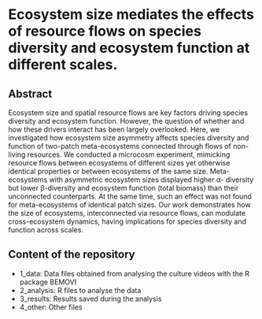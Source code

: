 # Ecosystem size mediates the effects of resource flows on species diversity and ecosystem function at different scales.

## Abstract

Ecosystem size and spatial resource flows are key factors driving species diversity and ecosystem function. However, the question of whether and how these drivers interact has been largely overlooked. Here, we investigated how ecosystem size asymmetry affects species diversity and function of two-patch meta-ecosystems connected through flows of non-living resources. We conducted a microcosm experiment, mimicking resource flows between ecosystems of different sizes yet otherwise identical properties or between ecosystems of the same size. Meta-ecosystems with asymmetric ecosystem sizes displayed higher α- diversity but lower β-diversity and ecosystem function (total biomass) than their unconnected counterparts. At the same time, such an effect was not found for meta-ecosystems of identical patch sizes. Our work demonstrates how the size of ecosystems, interconnected via resource flows, can modulate cross-ecosystem dynamics, having implications for species diversity and function across scales.

## Content of the repository

-   1_data: Data files obtained from analysing the culture videos with the R package BEMOVI
-   2_analysis: R files to analyse the data 
-   3_results: Results saved during the analysis
-   4_other: Other files
